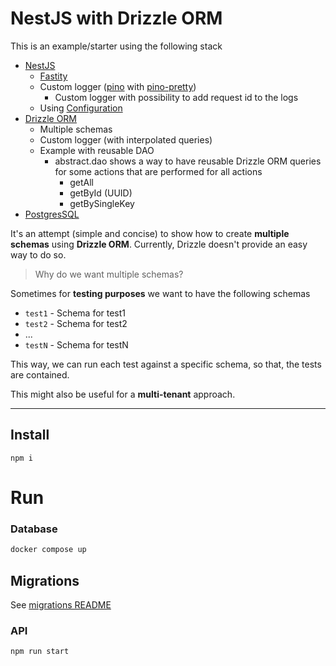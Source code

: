# NestJS with Drizzle ORM

This is an example/starter using the following stack
* [NestJS](https://docs.nestjs.com/)
  * [Fastity](https://docs.nestjs.com/security/helmet#use-with-fastify)
  * Custom logger ([pino](https://github.com/pinojs/pino) with [pino-pretty](https://github.com/pinojs/pino-pretty))
    * Custom logger with possibility to add request id to the logs
  * Using [Configuration](https://docs.nestjs.com/techniques/configuration)
* [Drizzle ORM](https://orm.drizzle.team/docs/overview)
  * Multiple schemas
  * Custom logger (with interpolated queries)
  * Example with reusable DAO
    * abstract.dao shows a way to have reusable Drizzle ORM queries for some actions that are performed for all actions
      * getAll
      * getById (UUID)
      * getBySingleKey
* [PostgresSQL](https://www.postgresql.org/)

It's an attempt (simple and concise) to show how to create **multiple schemas** using **Drizzle ORM**. Currently, Drizzle doesn't provide an easy way to do so.

> Why do we want multiple schemas?

Sometimes for **testing purposes** we want to have the following schemas

* `test1` - Schema for test1
* `test2` - Schema for test2
* ...
* `testN` - Schema for testN

This way, we can run each test against a specific schema, so that, the tests are contained.

This might also be useful for a **multi-tenant** approach. 

---

## Install

```
npm i
```

#  Run 

### Database

```bash
docker compose up
```

## Migrations

See [migrations README](./migrations/README.md)


### API

```bash
npm run start
```



